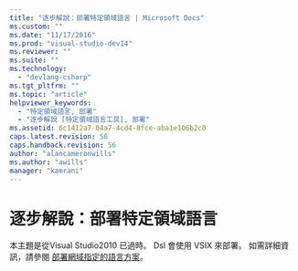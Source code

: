 ```yaml
---
title: "逐步解說：部署特定領域語言 | Microsoft Docs"
ms.custom: ""
ms.date: "11/17/2016"
ms.prod: "visual-studio-dev14"
ms.reviewer: ""
ms.suite: ""
ms.technology: 
  - "devlang-csharp"
ms.tgt_pltfrm: ""
ms.topic: "article"
helpviewer_keywords: 
  - "特定領域語言, 部署"
  - "逐步解說 [特定領域語言工具], 部署"
ms.assetid: 6c1412a7-04a7-4cd4-8fce-aba1e106b2c0
caps.latest.revision: 56
caps.handback.revision: 56
author: "alancameronwills"
ms.author: "awills"
manager: "kamrani"
---
```

# 逐步解說：部署特定領域語言
本主題是從Visual Studio2010 已過時。  Dsl 會使用 VSIX 來部署。  如需詳細資訊，請參閱 [部署網域指定的語言方案](../modeling/deploying-domain-specific-language-solutions.md)。